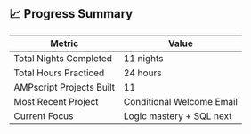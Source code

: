 ## 📈 Progress Summary

| Metric                   | Value                |
|--------------------------|----------------------|
| Total Nights Completed   | 11 nights            |
| Total Hours Practiced    | 24 hours             |
| AMPscript Projects Built | 11                   |
| Most Recent Project      | Conditional Welcome Email |
| Current Focus            | Logic mastery + SQL next |

